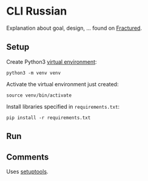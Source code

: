 # CLI Russian

Explanation about goal, design, ... found on [Fractured](https://isaacverm.github.io/posts/cli-russian/).

## Setup

Create Python3 [virtual environment](https://docs.python.org/3/tutorial/venv.html):

```
python3 -m venv venv
```

Activate the virtual environment just created:

```
source venv/bin/activate
```

Install libraries specified in `requirements.txt`:

```
pip install -r requirements.txt
```

## Run

## Comments

Uses [setuptools](https://click.palletsprojects.com/en/7.x/setuptools/#setuptools-integration).
